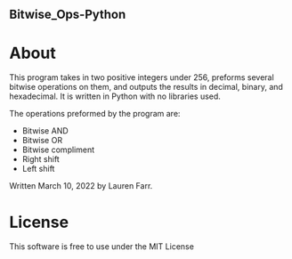 ## Bitwise_Ops-Python

# About
This program takes in two positive integers under 256, preforms several bitwise operations on them, and outputs the results in decimal, binary, and hexadecimal.
It is written in Python with no libraries used. 

The operations preformed by the program are:
- Bitwise AND
- Bitwise OR
- Bitwise compliment
- Right shift
- Left shift
  
Written March 10, 2022 by Lauren Farr.

# License
This software is free to use under the MIT License
